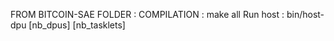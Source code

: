 FROM BITCOIN-SAE FOLDER : 
COMPILATION : 
    make all
Run host    :
    bin/host-dpu [nb_dpus] [nb_tasklets]
